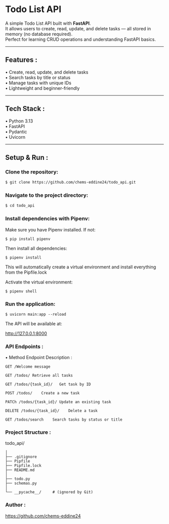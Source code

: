 # Todo List API

A simple Todo List API built with **FastAPI**.  
It allows users to create, read, update, and delete tasks — all stored in memory (no database required).  
Perfect for learning CRUD operations and understanding FastAPI basics.

---

## Features :

• Create, read, update, and delete tasks  
• Search tasks by title or status  
• Manage tasks with unique IDs  
• Lightweight and beginner-friendly

---

## Tech Stack :

• Python 3.13  
• FastAPI  
• Pydantic  
• Uvicorn

---

## Setup & Run :

### Clone the repository:
```bash
$ git clone https://github.com/chems-eddine24/todo_api.git
  ```
### Navigate to the project directory:
```bash
$ cd todo_api
```
### Install dependencies with Pipenv:
Make sure you have Pipenv installed. If not:
```
$ pip install pipenv
```
Then install all dependencies:
```
$ pipenv install
```
This will automatically create a virtual environment and install everything from the Pipfile.lock

Activate the virtual environment:
```
$ pipenv shell
```

### Run the application:
```
$ uvicorn main:app --reload
```
The API will be available at:

http://127.0.0.1:8000

### API Endpoints :
• Method	Endpoint	Description :
```
GET	/Welcome message

GET	/todos/	Retrieve all tasks

GET	/todos/{task_id}/	Get task by ID

POST /todos/	Create a new task

PATCh /todos/{task_id}/	Update an existing task

DELETE /todos/{task_id}/	Delete a task

GET	/todos/search	 Search tasks by status or title
```
### Project Structure :

todo_api/
```
│
├── .gitignore
├── Pipfile
├── Pipfile.lock
├── README.md
│
├── todo.py          
├── schemas.py       
│
└── __pycache__/     # (ignored by Git)
```
    
### Author :
https://github.com/chems-eddine24
